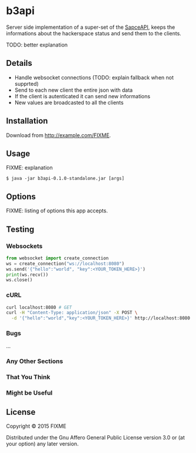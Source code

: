 # b3api

Server side implementation of a super-set of the [SapceAPI](http://spaceapi.net/),
keeps the informations about the hackerspace status and send them to the clients.

TODO: better explanation


## Details

- Handle websocket connections (TODO: explain fallback when not supprted)
- Send to each new client the entire json with data
- If the client is autenticated it can send new informations
- New values are broadcasted to all the clients


## Installation

Download from http://example.com/FIXME.


## Usage

FIXME: explanation

    $ java -jar b3api-0.1.0-standalone.jar [args]


## Options

FIXME: listing of options this app accepts.


## Testing


### Websockets

```python
from websocket import create_connection
ws = create_connection("ws://localhost:8080")
ws.send('{"hello":"world", "key":<YOUR_TOKEN_HERE>}')
print(ws.recv())
ws.close()
```


### cURL
```bash
curl localhost:8080 # GET
curl -H "Content-Type: application/json" -X POST \
  -d '{"hello":"world","key":<YOUR_TOKEN_HERE>}' http://localhost:8080 # POST

```


### Bugs

...


### Any Other Sections
### That You Think
### Might be Useful


## License

Copyright © 2015 FIXME

Distributed under the Gnu Affero General Public License version 3.0 or (at
your option) any later version.

